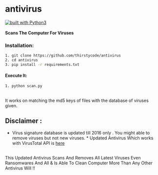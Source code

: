 # antivirus
[![built with Python3](https://img.shields.io/badge/built%20with-Python3-red.svg)](https://www.python.org/)
<br>
<br>
**Scans The Computer For Viruses**
<br>

### Installation:

```bash
1. git clone https://github.com/thirstycode/antivirus
2. cd antivirus
3. pip install -r requirements.txt
```
#### Execute It:
```bash
1. python scan.py
```
<br>
It works on matching the md5 keys of files with the database of viruses given.
<br>

## Disclaimer :
* Virus signature database is updated till 2016 only . You might able to remove viruses but not new viruses. *
Updated Antivirus Which works with VirusTotal API is [here](https://github.com/thirstycode/antivirus-with-Api)
<br>
This Updated Antivirus Scans And Removes All Latest Viruses Even Ransomwares And All & Is Able To Clean Computer More Than Any Other Antivirus Will !!
<br>
